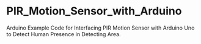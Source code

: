 # PIR_Motion_Sensor_with_Arduino
Arduino Example Code for Interfacing PIR Motion Sensor with Arduino Uno to Detect Human Presence in Detecting Area.
